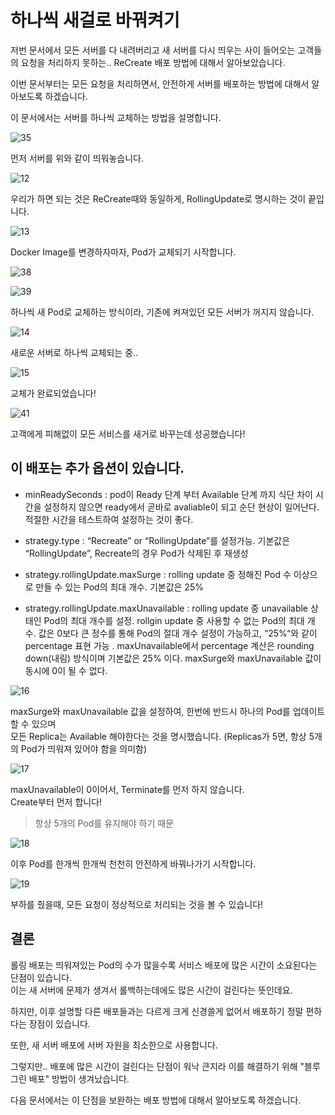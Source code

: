 # 하나씩 새걸로 바꿔켜기

저번 문서에서 모든 서버를 다 내려버리고 새 서버를 다시 띄우는 사이 들어오는 고객들의 요청을 처리하지 못하는.. ReCreate 배포 방법에 대해서 알아보았습니다.

이번 문서부터는 모든 요청을 처리하면서, 안전하게 서버를 배포하는 방법에 대해서 알아보도록 하겠습니다.

이 문서에서는 서버를 하나씩 교체하는 방법을 설명합니다.

![35](./../image/35.png)

먼저 서버를 위와 같이 띄워놓습니다.

![12](./../image/12.png)

우리가 하면 되는 것은 ReCreate때와 동일하게, RollingUpdate로 명시하는 것이 끝입니다.

![13](./../image/13.png)

Docker Image를 변경하자마자, Pod가 교체되기 시작합니다.

![38](./../image/38.png)

![39](./../image/39.png)

하나씩 새 Pod로 교체하는 방식이라, 기존에 켜져있던 모든 서버가 꺼지지 않습니다.

![14](./../image/14.png)

새로운 서버로 하나씩 교체되는 중..

![15](./../image/15.png)

교체가 완료되었습니다!

![41](./../image/41.png)

고객에게 피해없이 모든 서비스를 새거로 바꾸는데 성공했습니다!

## 이 배포는 추가 옵션이 있습니다.

* minReadySeconds : pod이 Ready 단계 부터 Available 단계 까지 식단 차이 시간을 설정하지 않으면 ready에서 곧바로 avaliable이 되고 순단 현상이 일어난다. 적절한 시간을 테스트하여 설정하는 것이 좋다.

* strategy.type : “Recreate” or “RollingUpdate”를 설정가능. 기본값은 “RollingUpdate”, Recreate의 경우 Pod가 삭제된 후 재생성

* strategy.rollingUpdate.maxSurge : rolling update 중 정해진 Pod 수 이상으로 만들 수 있는 Pod의 최대 개수. 기본값은 25%

* strategy.rollingUpdate.maxUnavailable : rolling update 중 unavailable 상태인 Pod의 최대 개수를 설정. rollgin update 중 사용할 수 없는 Pod의 최대 개수. 값은 0보다 큰 정수를 통해 Pod의 절대 개수 설정이 가능하고, “25%“와 같이 percentage 표현 가능 . maxUnavailable에서 percentage 계산은 rounding down(내림) 방식이며 기본값은 25% 이다. maxSurge와 maxUnavailable 값이 동시에 0이 될 수 없다.

![16](./../image/16.png)

maxSurge와 maxUnavailable 값을 설정하여, 한번에 반드시 하나의 Pod를 업데이트 할 수 있으며  
모든 Replica는 Available 해야한다는 것을 명시했습니다. (Replicas가 5면, 항상 5개의 Pod가 띄워져 있어야 함을 의미함)

![17](./../image/17.png)

maxUnavailable이 0이어서, Terminate를 먼저 하지 않습니다.  
Create부터 먼저 합니다!

> 항상 5개의 Pod를 유지해야 하기 때문

![18](./../image/18.png)

이후 Pod를 한개씩 한개씩 천천히 안전하게 바꿔나가기 시작합니다.

![19](./../image/19.png)

부하를 줬을때, 모든 요청이 정상적으로 처리되는 것을 볼 수 있습니다!

## 결론

롤링 배포는 띄워져있는 Pod의 수가 많을수록 서비스 배포에 많은 시간이 소요된다는 단점이 있습니다.  
이는 새 서버에 문제가 생겨서 롤백하는데에도 많은 시간이 걸린다는 뜻인데요.

하지만, 이후 설명할 다른 배포들과는 다르게 크게 신경쓸게 없어서 배포하기 정말 편하다는 장점이 있습니다.

또한, 새 서버 배포에 서버 자원을 최소한으로 사용합니다.

그렇지만.. 배포에 많은 시간이 걸린다는 단점이 워낙 큰지라 이를 해결하기 위해 "블루 그린 배포" 방법이 생겨났습니다.

다음 문서에서는 이 단점을 보완하는 배포 방법에 대해서 알아보도록 하겠습니다.
